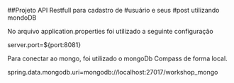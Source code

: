 ##Projeto API Restfull para cadastro de #usuário e seus #post utilizando mondoDB


No arquivo application.properties foi utilizado a seguinte configuração

server.port=${port:8081}

Para conectar ao mongo, foi utilizado o mongoDb Compass de forma local.

spring.data.mongodb.uri=mongodb://localhost:27017/workshop_mongo

